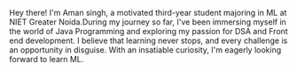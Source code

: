 Hey there! I'm Aman singh, a motivated third-year student majoring in ML at NIET Greater Noida.During my journey so far, I've been immersing myself in the world of Java Programming and exploring my passion for DSA and Front end development. I believe that learning never stops, and every challenge is an opportunity in disguise. With an insatiable curiosity, I'm eagerly looking forward to learn ML.
